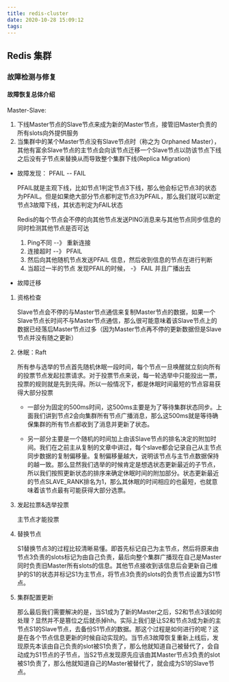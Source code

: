 ```yaml
---
title: redis-cluster
date: 2020-10-28 15:09:12
tags:
---
```


## Redis 集群

### 故障检测与修复

#### 故障恢复总体介绍

Master-Slave:

1. 下线Master节点的Slave节点来成为新的Master节点，接管旧Master负责的所有slots向外提供服务
2. 当集群中的某个Master节点没有Slave节点时（称之为 Orphaned Master），其他有富余Slave节点的主节点会向该节点迁移一个Slave节点以防该节点下线之后没有子节点来替换从而导致整个集群下线(Replica Migration)

- 故障发现： PFAIL -- FAIL

    PFAIL就是主观下线，比如节点1判定节点3下线，那么他会标记节点3的状态为PFAIL。但是如果绝大部分节点都判定节点3为PFAIL，那么我们就可以断定节点3故障下线，其状态判定为FAIL状态

    Redis的每个节点会不停的向其他节点发送PING消息来与其他节点同步信息的同时检测其他节点是否可达
    1. Ping不同 --》 重新连接
    2. 连接超时 --》 PFAIL
    3. 然后向其他随机节点发送PFAIL 信息，然后收到信息的节点在进行判断
    4. 当超过一半的节点 发现PFAIL的时候， -》 FAIL 并且广播出去

- 故障迁移

1. 资格检查

    Slave节点会不停的与Master节点通信来复制Master节点的数据，如果一个Slave节点长时间不与Master节点通信，那么很可能意味着该Slave节点上的数据已经落后Master节点过多（因为Master节点再不停的更新数据但是Slave节点并没有随之更新）

2. 休眠：Raft

    所有参与选举的节点首先随机休眠一段时间，每个节点一旦唤醒就立刻向所有的投票节点发起拉票请求。对于投票节点来说，每一轮选举中只能投出一票，投票的规则就是先到先得。所以一般情况下，都是休眠时间最短的节点容易获得大部分投票

    - 一部分为固定的500ms时间，这500ms主要是为了等待集群状态同步。上面我们讲到节点2会向集群所有节点广播消息，那么这500ms就是等待确保集群的所有节点都收到了消息并更新了状态。
        
    - 另一部分主要是一个随机的时间加上由该Slave节点的排名决定的附加时间。我们在之前主从复制的文章中讲过，每个slave都会记录自己从主节点同步数据的复制偏移量。复制偏移量越大，说明该节点与主节点数据保持的越一致。那么显然我们选举的时候肯定是想选状态更新最近的子节点，所以我们按照更新状态的排序来确定休眠时间的附加部分。状态更新最近的节点SLAVE_RANK排名为1，那么其休眠的时间相应的也最短，也就意味着该节点最有可能获得大部分选票。

3. 发起拉票&选举投票

    主节点才能投票

4. 替换节点

    S1替换节点3的过程比较清晰易懂。即首先标记自己为主节点，然后将原来由节点3负责的slots标记为由自己负责，最后向整个集群广播现在自己是Master同时负责旧Master所有slots的信息。其他节点接收到该信息后会更新自己维护的S1的状态并标记S1为主节点，将节点3负责的slots的负责节点设置为S1节点。

5. 集群配置更新

    那么最后我们需要解决的是，当S1成为了新的Master之后，S2和节点3该如何处理？显然并不是篡位之后就杀掉hh。实际上我们是让S2和节点3成为新的主节点S1的Slave节点，去备份S1节点的数据。那这个过程是如何进行的呢？这是在各个节点信息更新的时候自动实现的。当节点3故障恢复重新上线后，发现原先本该由自己负责的slot被S1负责了，那么他就知道自己被替代了，会自动成为S1节点的子节点，当S2节点发现原先应该由其Master节点3负责的slot被S1负责了，那么他就知道自己的Master被替代了，就会成为S1的Slave节点。

